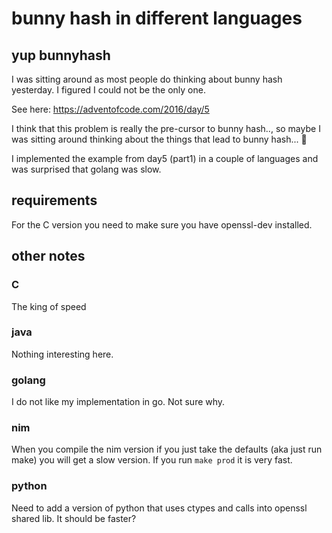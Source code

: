 # bunny hash in different languages

## yup bunnyhash

I was sitting around as most people do thinking about bunny hash yesterday. I figured I could not be the only one.

See here: https://adventofcode.com/2016/day/5

I think that this problem is really the pre-cursor to bunny hash.., so maybe I was sitting around thinking about the things that lead to bunny hash... :shrug:

I implemented the example from day5 (part1) in a couple of languages and was surprised that golang was slow.

## requirements

For the C version you need to make sure you have openssl-dev installed.

## other notes


### C
The king of speed

### java
Nothing interesting here.

### golang
I do not like my implementation in go. Not sure why.

### nim
When you compile the nim version if you just take the defaults (aka just run make) you will get a slow version. If you run ```make prod``` it is very fast.

### python
Need to add a version of python that uses ctypes and calls into openssl shared lib. It should be faster?
